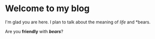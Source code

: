 # Welcome to my blog

I'm glad you are here. I plan to talk about the meaning of *life* and *bears.

Are you **friendly** with ***bears***?
